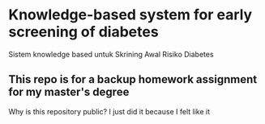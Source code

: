 # Knowledge-based system for early screening of diabetes
Sistem knowledge based untuk Skrining Awal Risiko Diabetes

## This repo is for a backup homework assignment for my master's degree 
Why is this repository public? I just did it because I felt like it
